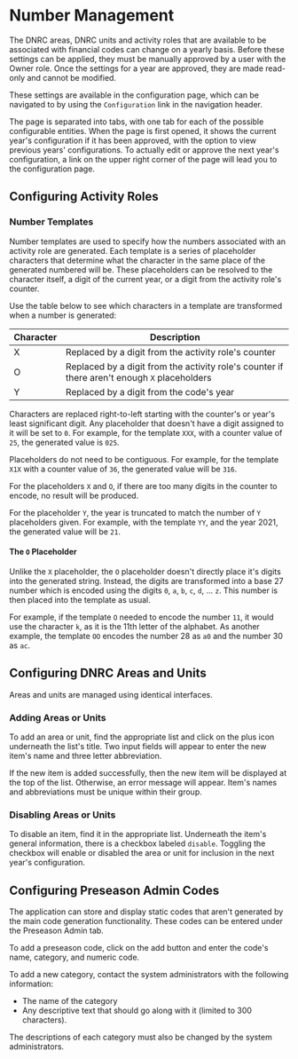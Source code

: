 # Number Management

The DNRC areas, DNRC units and activity roles that are available
to be associated with financial codes can change on a yearly basis.
Before these settings can be applied, they must be manually approved
by a user with the Owner role. Once the settings for a year are
approved, they are made read-only and cannot be modified.

These settings are available in the configuration page, which can be
navigated to by using the `Configuration` link in the navigation header.

The page is separated into tabs, with one tab for each of the possible
configurable entities. When the page is first opened, it shows the
current year's configuration if it has been approved, with the option
to view previous years' configurations. To actually edit or approve the
next year's configuration, a link on the upper right corner of the
page will lead you to the configuration page.

## Configuring Activity Roles

### Number Templates

Number templates are used to specify how the numbers associated with
an activity role are generated. Each template is a series of
placeholder characters that determine what the character in the same
place of the generated numbered will be. These placeholders can be
resolved to the character itself, a digit of the current year, or a
digit from the activity role's counter.

Use the table below to
see which characters in a template are transformed when a number is
generated:

| Character | Description |
|-----------|-------------|
| X         | Replaced by a digit from the activity role's counter |
| O         | Replaced by a digit from the activity role's counter if there aren't enough `X` placeholders |
| Y         | Replaced by a digit from the code's year |

Characters are replaced right-to-left starting with the counter's or year's least
significant digit. Any placeholder that doesn't have a digit assigned
to it will be set to `0`. For example, for the template `XXX`, with a
counter value of `25`, the generated value is `025`.

Placeholders do not need to be contiguous. For example, for the
template `X1X` with a counter value of `36`, the generated value will
be `316`.

For the placeholders `X` and `O`, if there are too many digits in the
counter to encode, no result will be produced.

For the placeholder `Y`, the year is truncated to match the number of
`Y` placeholders given. For example, with the template `YY`, and the
year 2021, the generated value will be `21`.

#### The `O` Placeholder

Unlike the `X` placeholder, the `O` placeholder doesn't directly
place it's digits into the generated string. Instead, the digits are
transformed into a base 27 number which is encoded using the
digits `0`, `a`, `b`, `c`, `d`, ... `z`. This number is then placed
into the template as usual.

For example, if the template `O` needed to encode the number `11`, it
would use the character `k`, as it is the 11th letter of the
alphabet. As another example, the template `OO` encodes the number 28
as `a0` and the number 30 as `ac`.

## Configuring DNRC Areas and Units

Areas and units are managed using identical interfaces.

### Adding Areas or Units

To add an area or unit, find the appropriate list and click on the
plus icon underneath the list's title. Two input fields will appear to enter
the new item's name and three letter abbreviation.

If the new item is added successfully, then the new item will be displayed
at the top of the list. Otherwise, an error message will appear. Item's names
and abbreviations must be unique within their group.

### Disabling Areas or Units

To disable an item, find it in the appropriate list. Underneath the item's
general information, there is a checkbox labeled `disable`. Toggling
the checkbox will enable or disabled the area or unit for inclusion in
the next year's configuration.

## Configuring Preseason Admin Codes

The application can store and display static codes that aren't
generated by the main code generation functionality. These codes can
be entered under the Preseason Admin tab.

To add a preseason code, click on the add button and enter the code's
name, category, and numeric code.

To add a new category, contact the system administrators with the
following information:

+ The name of the category
+ Any descriptive text that should go along with it (limited to 300
  characters).

The descriptions of each category must also be changed by the system
administrators.
